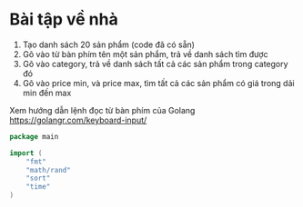 # Bài tập về nhà

1. Tạo danh sách 20 sản phẩm (code đã có sẵn)
2. Gõ vào từ bàn phím tên một sản phẩm, trả về danh sách tìm được
3. Gõ vào category, trả về danh sách tất cả các sản phẩm trong category đó
4. Gõ vào price min, và price max, tìm tất cả các sản phẩm có giá trong dải min đến max

Xem hướng dẫn lệnh đọc từ bàn phím của Golang
https://golangr.com/keyboard-input/

```go
package main

import (
	"fmt"
	"math/rand"
	"sort"
	"time"
)
```